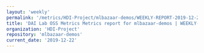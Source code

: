 ```yaml
---
layout: 'weekly'
permalink: '/metrics/HDI-Project/mlbazaar-demos/WEEKLY-REPORT-2019-12-22'
title: 'DAI Lab OSS Metrics Metrics report for mlbazaar-demos | WEEKLY-REPORT-2019-12-22'
organization: 'HDI-Project'
repository: 'mlbazaar-demos'
current_date: '2019-12-22'
---
```

